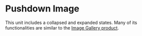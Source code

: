 # Pushdown Image

This unit includes a collapsed and expanded states. Many of its functionalities are similar to the [Image Gallery product](https://github.com/CNMultimedia/Flite/tree/master/ImageGallery).

